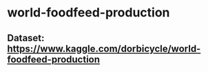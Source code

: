 # world-foodfeed-production

## Dataset: https://www.kaggle.com/dorbicycle/world-foodfeed-production
